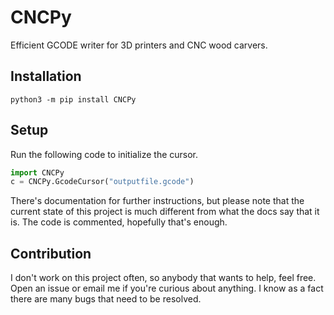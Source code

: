 # CNCPy

Efficient GCODE writer for 3D printers and CNC wood carvers.

## Installation

```shell
python3 -m pip install CNCPy
```

## Setup

Run the following code to initialize the cursor.

```python
import CNCPy
c = CNCPy.GcodeCursor("outputfile.gcode")
```

There's documentation for further instructions, but please note that
the current state of this project is much different from what the docs
say that it is. The code is commented, hopefully that's enough.

## Contribution

I don't work on this project often, so anybody that wants to help, feel
free. Open an issue or email me if you're curious about anything. I
know as a fact there are many bugs that need to be resolved.

